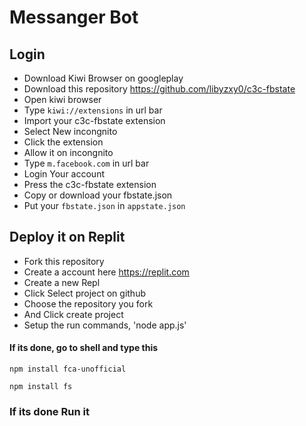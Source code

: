 # Messanger Bot
## Login
* Download Kiwi Browser on googleplay
* Download this repository https://github.com/libyzxy0/c3c-fbstate
* Open kiwi browser 
* Type ``kiwi://extensions`` in url bar
* Import your c3c-fbstate extension 
* Select New incongnito 
* Click the extension 
* Allow it on incongnito 
* Type ``m.facebook.com`` in url bar
* Login Your account
* Press the c3c-fbstate extension 
* Copy or download your fbstate.json
* Put your ``fbstate.json`` in ``appstate.json``


## Deploy it on Replit
* Fork this repository
* Create a account here https://replit.com
* Create a new Repl
* Click Select project on github
* Choose the repository you fork
* And Click create project 
* Setup the run commands, 'node app.js'


#### If its done, go to shell and type this

```
npm install fca-unofficial
```
```
npm install fs
```
### If its done Run it
